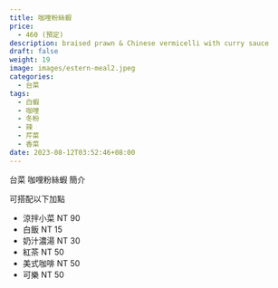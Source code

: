 ```yaml
---
title: 咖哩粉絲蝦
price:
  - 460 (預定)
description: braised prawn & Chinese vermicelli with curry sauce
draft: false
weight: 19
image: images/estern-meal2.jpeg
categories:
  - 台菜
tags:
  - 白蝦
  - 咖哩
  - 冬粉
  - 辣
  - 芹菜
  - 香菜
date: 2023-08-12T03:52:46+08:00
---
```


台菜 咖哩粉絲蝦 簡介

可搭配以下加點

- 涼拌小菜  NT 90
- 白飯 NT 15
- 奶汁濃湯 NT 30
- 紅茶  NT 50
- 美式咖啡 NT 50
- 可樂 NT 50
